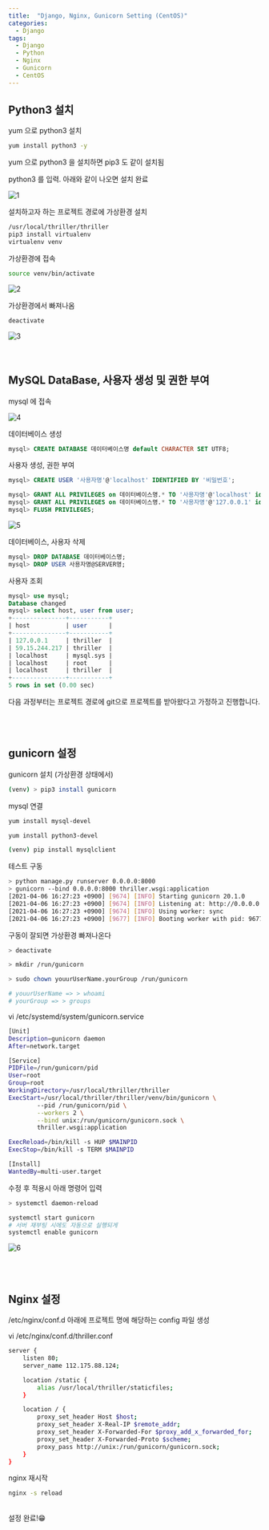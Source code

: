 ```yaml
---
title:  "Django, Nginx, Gunicorn Setting (CentOS)"
categories:
  - Django
tags:
  - Django
  - Python
  - Nginx
  - Gunicorn
  - CentOS
---
```


## Python3 설치

yum 으로 python3 설치  
```bash
yum install python3 -y
```

yum 으로 python3 을 설치하면 pip3 도 같이 설치됨  

python3 를 입력. 아래와 같이 나오면 설치 완료

![1](https://user-images.githubusercontent.com/79130276/113995871-999fd200-9891-11eb-8ee5-883643f88db7.png)

설치하고자 하는 프로젝트 경로에 가상환경 설치

```bash
/usr/local/thriller/thriller
pip3 install virtualenv
virtualenv venv
```

가상환경에 접속

```bash
source venv/bin/activate
```

![2](https://user-images.githubusercontent.com/79130276/113996287-fdc29600-9891-11eb-9b04-0b634895105d.png)

가상환경에서 빠져나옴

```bash
deactivate
```

![3](https://user-images.githubusercontent.com/79130276/113996292-fe5b2c80-9891-11eb-9299-7e50aaf1ab16.png)
<br><br><br>

## MySQL DataBase, 사용자 생성 및 권한 부여

mysql 에 접속

![4](https://user-images.githubusercontent.com/79130276/113996294-fe5b2c80-9891-11eb-944e-78fe7d8aaeb0.png)

데이터베이스 생성

```sql
mysql> CREATE DATABASE 데이터베이스명 default CHARACTER SET UTF8;
```

사용자 생성, 권한 부여

```sql
mysql> CREATE USER '사용자명'@'localhost' IDENTIFIED BY '비밀번호';

mysql> GRANT ALL PRIVILEGES on 데이터베이스명.* TO '사용자명'@'localhost' identified by '비밀번호';
mysql> GRANT ALL PRIVILEGES on 데이터베이스명.* TO '사용자명'@'127.0.0.1' identified by '비밀번호';
mysql> FLUSH PRIVILEGES;
```

![5](https://user-images.githubusercontent.com/79130276/113996280-fc916900-9891-11eb-9ef4-bf5fd651e12b.png)

데이터베이스, 사용자 삭제

```sql
mysql> DROP DATABASE 데이터베이스명;
mysql> DROP USER 사용자명@SERVER명;
```

사용자 조회

```sql
mysql> use mysql;
Database changed
mysql> select host, user from user;
+---------------+-----------+
| host          | user      |
+---------------+-----------+
| 127.0.0.1     | thriller  |
| 59.15.244.217 | thriller  |
| localhost     | mysql.sys |
| localhost     | root      |
| localhost     | thriller  |
+---------------+-----------+
5 rows in set (0.00 sec)
```

다음 과정부터는 프로젝트 경로에 git으로 프로젝트를 받아왔다고 가정하고 진행합니다.

<br><br>

## gunicorn 설정

gunicorn 설치 (가상환경 상태에서)

```bash
(venv) > pip3 install gunicorn
```

mysql 연결

```bash
yum install mysql-devel

yum install python3-devel

(venv) pip install mysqlclient
```

테스트 구동

```bash
> python manage.py runserver 0.0.0.0:8000
> gunicorn --bind 0.0.0.0:8000 thriller.wsgi:application
[2021-04-06 16:27:23 +0900] [9674] [INFO] Starting gunicorn 20.1.0
[2021-04-06 16:27:23 +0900] [9674] [INFO] Listening at: http://0.0.0.0:8000 (9674)
[2021-04-06 16:27:23 +0900] [9674] [INFO] Using worker: sync
[2021-04-06 16:27:23 +0900] [9677] [INFO] Booting worker with pid: 9677
```

구동이 잘되면 가상환경 빠져나온다

```bash
> deactivate
```

```bash
> mkdir /run/gunicorn

> sudo chown youurUserName.yourGroup /run/gunicorn

# youurUserName => > whoami
# yourGroup => > groups
```

vi /etc/systemd/system/gunicorn.service

```bash
[Unit]
Description=gunicorn daemon
After=network.target

[Service]
PIDFile=/run/gunicorn/pid
User=root
Group=root
WorkingDirectory=/usr/local/thriller/thriller
ExecStart=/usr/local/thriller/thriller/venv/bin/gunicorn \
        --pid /run/gunicorn/pid \
        --workers 2 \
        --bind unix:/run/gunicorn/gunicorn.sock \
        thriller.wsgi:application

ExecReload=/bin/kill -s HUP $MAINPID
ExecStop=/bin/kill -s TERM $MAINPID

[Install]
WantedBy=multi-user.target
```

수정 후 적용시 아래 명령어 입력

```bash
> systemctl daemon-reload
```

```bash
systemctl start gunicorn
# 서버 재부팅 시에도 자동으로 실행되게
systemctl enable gunicorn 
```

![6](https://user-images.githubusercontent.com/79130276/113996284-fdc29600-9891-11eb-8ad1-051b10ccd221.png)

<br><br>

## Nginx 설정

/etc/nginx/conf.d 아래에 프로젝트 명에 해당하는 config 파일 생성

vi /etc/nginx/conf.d/thriller.conf

```bash
server {
    listen 80;
    server_name 112.175.88.124;

    location /static {
        alias /usr/local/thriller/staticfiles;
    }

    location / {
        proxy_set_header Host $host;
        proxy_set_header X-Real-IP $remote_addr;
        proxy_set_header X-Forwarded-For $proxy_add_x_forwarded_for;
        proxy_set_header X-Forwarded-Proto $scheme;
        proxy_pass http://unix:/run/gunicorn/gunicorn.sock;
    }
}
```

nginx 재시작

```bash
nginx -s reload
```
<br>
설정 완료!😁
